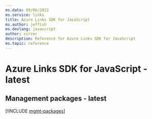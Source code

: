```yaml
---
ms.data: 09/06/2022
ms.service: links
title: Azure Links SDK for JavaScript
ms.author: jeffish
ms.devlang: javascript
author: xirzec
description: Reference for Azure Links SDK for JavaScript
ms.topic: reference
---
```

# Azure Links SDK for JavaScript - latest

## Management packages - latest
[!INCLUDE [mgmt-packages](links-mgmt-index.md)]